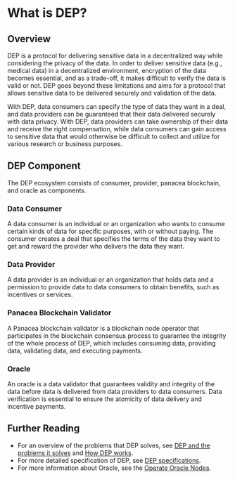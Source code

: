 # What is DEP?

## Overview

DEP is a protocol for delivering sensitive data in a decentralized way while considering the privacy of the data.
In order to deliver sensitive data (e.g., medical data) in a decentralized environment, 
encryption of the data becomes essential, and as a trade-off, it makes difficult to verify the data is valid or not.
DEP goes beyond these limitations and aims for a protocol that allows sensitive data to be delivered securely and validation of the data.

With DEP, data consumers can specify the type of data they want in a deal, 
and data providers can be guaranteed that their data delivered securely with data privacy. 
With DEP, data providers can take ownership of their data and receive the right compensation,
while data consumers can gain access to sensitive data that would otherwise be difficult to collect 
and utilize for various research or business purposes.

## DEP Component
The DEP ecosystem consists of consumer, provider, panacea blockchain, and oracle as components.

### Data Consumer
A data consumer is an individual or an organization who wants to consume certain kinds of data for specific purposes, with or without paying.
The consumer creates a deal that specifies the terms of the data they want to get and reward the provider who delivers the data they want.

### Data Provider
A data provider is an individual or an organization that holds data and a permission to provide data to data consumers to obtain benefits, such as incentives or services.

### Panacea Blockchain Validator
A Panacea blockchain validator is a blockchain node operator that participates in the blockchain consensus process to guarantee the integrity of the whole process of DEP, which includes consuming data, providing data, validating data, and executing payments.

### Oracle
An oracle is a data validator that guarantees validity and integrity of the data before data is delivered from data providers to data consumers.
Data verification is essential to ensure the atomicity of data delivery and incentive payments.

## Further Reading

- For an overview of the problems that DEP solves, see [DEP and the problems it solves](1-DEP-problems-it-solves.md) and [How DEP works](2-How-DEP-works.md).
- For more detailed specification of DEP, see [DEP specifications](../../3-protocol-devs/1-dep-specs/0-overview.md).
- For more information about Oracle, see the [Operate Oracle Nodes](../../5-oracles/1-operate-oracle-nodes/0-overview.md).